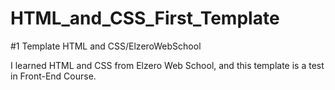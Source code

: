 # HTML_and_CSS_First_Template
#1 Template HTML and CSS/ElzeroWebSchool

I learned HTML and CSS from Elzero Web School, and this template is a test in Front-End Course.
